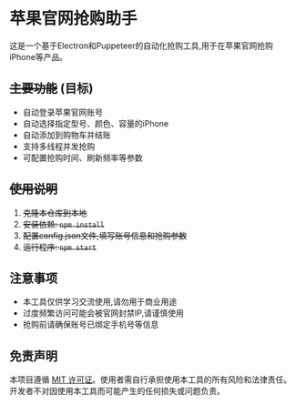 # 苹果官网抢购助手

这是一个基于Electron和Puppeteer的自动化抢购工具,用于在苹果官网抢购iPhone等产品。

## ~~主要功能~~ (目标)

- 自动登录苹果官网账号
- 自动选择指定型号、颜色、容量的iPhone
- 自动添加到购物车并结账
- 支持多线程并发抢购
- 可配置抢购时间、刷新频率等参数

## ~~使用说明~~

1. ~~克隆本仓库到本地~~
2. ~~安装依赖: `npm install`~~
3. ~~配置config.json文件,填写账号信息和抢购参数~~  
4. ~~运行程序: `npm start`~~

## 注意事项

- 本工具仅供学习交流使用,请勿用于商业用途
- 过度频繁访问可能会被官网封禁IP,请谨慎使用
- 抢购前请确保账号已绑定手机号等信息

## 免责声明
本项目遵循 [MIT 许可证](LICENSE)。使用者需自行承担使用本工具的所有风险和法律责任。开发者不对因使用本工具而可能产生的任何损失或问题负责。

